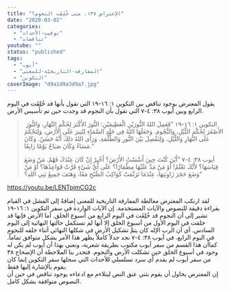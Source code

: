 ```yaml
---
title: "الإعتراض ١٣٧، متى خُلِقَت النجوم؟"
date: "2020-03-02"
categories: 
  - "توقيت-الأحداث"
  - "تناقضات"
youtube: ""
status: "published"
tags: 
  - "أيوب"
  - "المفارقة-التاريخيّة-للمعنى"
  - "التكوين"
coverImage: "d9a1d9a3d9a7.jpg"
---
```


يقول المعترض بوجود تناقض بين التكوين ١: ١٦-١٩ التي تقول بأنها قد خُلِقَت في اليوم الرابع وبين أيوب ٣٨: ٤-٧ التي تقول بأن النجوم قد وجدت حين تم تأسيس الأرض.

>  التكوين ١: ١٦-١٩ ”فَعَمِلَ اللهُ النُّورَيْنِ الْعَظِيمَيْنِ: النُّورَ الأَكْبَرَ لِحُكْمِ النَّهَارِ، وَالنُّورَ الأَصْغَرَ لِحُكْمِ اللَّيْلِ، وَالنُّجُومَ. وَجَعَلَهَا اللهُ فِي جَلَدِ السَّمَاءِ لِتُنِيرَ عَلَى الأَرْضِ، وَلِتَحْكُمَ عَلَى النَّهَارِ وَاللَّيْلِ، وَلِتَفْصِلَ بَيْنَ النُّورِ وَالظُّلْمَةِ. وَرَأَى اللهُ ذلِكَ أَنَّهُ حَسَنٌ. وَكَانَ مَسَاءٌ وَكَانَ صَبَاحٌ يَوْمًا رَابِعًا.“
> 
> أيوب ٣٨: ٤-٧ ”أَيْنَ كُنْتَ حِينَ أَسَّسْتُ الأَرْضَ؟ أَخْبِرْ إِنْ كَانَ عِنْدَكَ فَهْمٌ. مَنْ وَضَعَ قِيَاسَهَا؟ لأَنَّكَ تَعْلَمُ! أَوْ مَنْ مَدَّ عَلَيْهَا مِطْمَارًا؟ عَلَى أَيِّ شَيْءٍ قَرَّتْ قَوَاعِدُهَا؟ أَوْ مَنْ وَضَعَ حَجَرَ زَاوِيَتِهَا، عِنْدَمَا تَرَنَّمَتْ كَوَاكِبُ الصُّبْحِ مَعًا، وَهَتَفَ جَمِيعُ بَنِي اللهِ؟“

https://youtu.be/LENTpjmCG2c

لقد ارتكب المعترض مغالطة المفارقة التاريخية للمعنى إضافةً إلى الفشل في القيام بقراءة دقيقة للنصوص والآيات المستخدمة. إن الآيات الواردة في سفر التكوين ١: ١٦-١٩ تشير إلى أن النجوم قد خُلِقَت في اليوم الرابع من أسبوع الخلق. أما الأرض فإنها قد خلقت في اليوم الأول من أسبوع الخلق إلا أنها لم تستكمل حالتها النهائية إلى اليوم السادس. أي أن الرب الإله كان يتمَّ تشكيل الأرض في شكلها النهائي أثناء خلقه للنجوم في اليوم الرابع. في أيوب ٣٨: ٤-٧ نجد جدلاً كاملاً يظهر هذا الأمر بشكل متوافق تماماً. كماأن هذا القسم من سفر أيوب مكتوب بطريقة شعرية، ونعني بهذا أن أيوب لم يكن له وجود في أسبوع الخلق حين تشكلت الأرض والنجوم. فتجدر بنا الملاحظة أن الإصحاح ٣٨ من سفر أيوب لم يقدم أي سرد تسلسلي للأحداث التي سجلها سفر التكوين إنما كان يقوم بالإشارة إليها فقط.  
إن المعترض يحاول أن يقوم بثني عنق النص ليتلاءم مع ادعاءه بوجود تناقض في حين أن النصوص متوافقة بشكل كامل.
